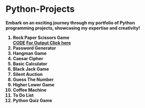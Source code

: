 # Python-Projects
<b> Embark on an exciting journey through my portfolio of Python programming projects, showcasing my expertise and creativity! <b>
<ol>
<b>
<li>Rock Paper Scissors Game </li> <a href="https://github.com/KarthikSadari/Python-Projects/blob/main/Rock-Paper-Scissors_Game.py"> CODE</a> <a href="Output Of codes/Rock Paper Scissors game python code output.png">For Output Click here</a>
<li>Password Generator</li>
<li>Hangman Game</li>
<li>Caesar Cipher</li>
<li>Basic Calculator</li>
<li>Black Jack Game</li>
<li>Silent Auction</li>
<li>Guess The Number</li>
<li>Higher Lower Game</li>
<li>Coffee Machine</li>
<li>To Do List</li>
<li>Python Quiz Game</li>
</b>
</ol>
